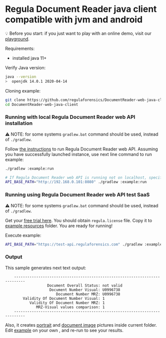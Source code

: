 # Regula Document Reader java client compatible with jvm and android

:bulb: Before you start: if you just want to play with an online demo, visit our [playground](https://api.regulaforensics.com).

Requirements:
- installed java 11+

Verify Java version:
```bash
java --version  
>  openjdk 14.0.1 2020-04-14
```

Cloning example:
```bash
git clone https://github.com/regulaforensics/DocumentReader-web-java-client.git
cd DocumentReader-web-java-client
```

### Running with local Regula Document Reader web API installation

:warning: NOTE: for some systems `gradlew.bat` command should be used, instead of `./gradlew`.

Follow [the instructions](https://docs.regulaforensics.com/web/quick-start-guide) to run Regula Document Reader web API. 
Assuming you have successfully launched instance, use next line command to run example:
```bash
./gradlew :example:run

# If Regula Document Reader web API is running not on localhost, specify host via env variable:
API_BASE_PATH="http://192.168.0.101:8080" ./gradlew :example:run
```

### Running using Regula Document Reader web API test SaaS

:warning: NOTE: for some systems `gradlew.bat` command should be used, instead of `./gradlew`.

Get your [free trial here](https://mobile.regulaforensics.com/). You should obtain `regula.license` file. 
Copy it to [example resources](../example/src/main/resources) folder. You are ready for running!

Execute example:
```bash
API_BASE_PATH="https://test-api.regulaforensics.com" ./gradlew :example:run
```

### Output 
This sample generates next text output:
```text
    ---------------------------------------------------------------------------
                   Document Overall Status: not valid
                    Document Number Visual: U0996738
                       Document Number MRZ: U0996738
        Validity Of Document Number Visual: 1
           Validity Of Document Number MRZ: 1
              MRZ-Visual values comparison: 1
    ---------------------------------------------------------------------------
```
Also, it creates [portrait](portrait.jpg) and [document image](document-image.jpg) pictures inside current folder.
Edit [example](../example/src/main/java/com/regula/documentreader/webclient/example/Main.java) on your own , and re-run to see your results.
